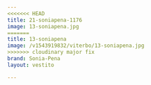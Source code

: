 ```yaml
---
<<<<<<< HEAD
title: 21-soniapena-1176
image: 13-soniapena.jpg
=======
title: 13-soniapena
image: /v1543919832/viterbo/13-soniapena.jpg
>>>>>>> cloudinary major fix
brand: Sonia-Pena
layout: vestito

---
```

